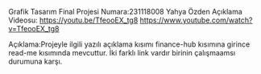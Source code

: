 Grafik Tasarım Final Projesi
Numara:231118008
Yahya Özden 
Açıklama Videosu:
https://youtu.be/TfeooEX_tg8
https://www.youtube.com/watch?v=TfeooEX_tg8

Açıklama:Projeyle ilgili yazılı açıklama kısımı finance-hub kısımına girince read-me kısımında mevcuttur. İki farklı link vardır birinin çalışmaamsı durumuna karşı.
